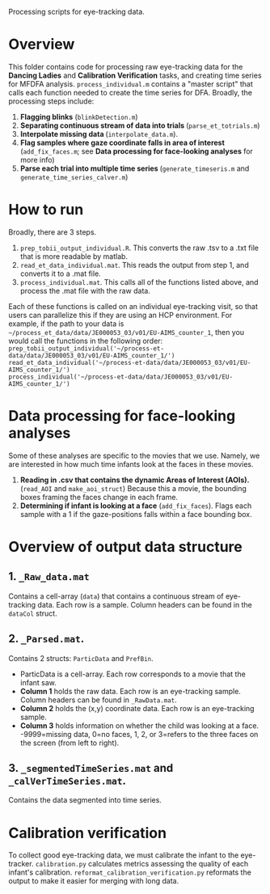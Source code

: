Processing scripts for eye-tracking data.
# Overview
This folder contains code for processing raw eye-tracking data for the **Dancing Ladies** and **Calibration Verification** tasks, and creating time series for MFDFA analysis. 
`process_individual.m` contains a "master script" that calls each function needed to create the time series for DFA.  Broadly, the processing steps include:  
1. <b>Flagging blinks</b> (`blinkDetection.m`)  
2. <b>Separating continuous stream of data into trials </b> (`parse_et_totrials.m`)  
3. <b>Interpolate missing data </b> (`interpolate_data.m`).  
4. <b>Flag samples where gaze coordinate falls in area of interest </b> (`add_fix_faces.m`; see **Data processing for face-looking analyses** for more info) 
5. <b> Parse each trial into multiple time series </b> (`generate_timeseris.m` and `generate_time_series_calver.m`)  

# How to run  
Broadly, there are 3 steps.  
1) `prep_tobii_output_individual.R`.  This converts the raw .tsv to a .txt file that is more readable by matlab.  
2) `read_et_data_individual.mat`. This reads the output from step 1, and converts it to a .mat file.  
3) `process_individual.mat`.  This calls all of the functions listed above, and process the .mat file with the raw data.  

Each of these functions is called on an individual eye-tracking visit, so that users can parallelize this if they are using an HCP environment. For example, if the path to your data is `~/process_et_data/data/JE000053_03/v01/EU-AIMS_counter_1`, then you would call the functions in the following order:  
`prep_tobii_output_individual('~/process-et-data/data/JE000053_03/v01/EU-AIMS_counter_1/')`  
`read_et_data_individual('~/process-et-data/data/JE000053_03/v01/EU-AIMS_counter_1/')`  
`process_individual('~/process-et-data/data/JE000053_03/v01/EU-AIMS_counter_1/')`   

# Data processing for face-looking analyses  
Some of these analyses are specific to the movies that we use. Namely, we are interested in how much time infants look at the faces in these movies.  
1. <b>Reading in .csv that contains the dynamic Areas of Interest (AOIs).</b> (`read_AOI` and `make_aoi_struct`) Because this a movie, the bounding boxes framing the faces change in each frame.  
2. <b>Determining if infant is looking at a face</b> (`add_fix_faces`). Flags each sample with a 1 if the gaze-positions falls within a face bounding box.

# Overview of output data structure  
## 1. `_Raw_data.mat`  
Contains a cell-array (`data`) that contains a continuous stream of eye-tracking data. Each row is a sample. Column headers can be found in the `dataCol` struct.  

## 2. `_Parsed.mat`.  
Contains 2 structs: `ParticData` and `PrefBin`.  
- ParticData is a cell-array. Each row corresponds to a movie that the infant saw.  
- <b>Column 1</b> holds the raw data. Each row is an eye-tracking sample. Column headers can be found in `_RawData.mat`.    
- <b>Column 2</b> holds the (x,y) coordinate data. Each row is an eye-tracking sample.   
- <b>Column 3</b> holds information on whether the child was looking at a face. -9999=missing data, 0=no faces, 1, 2, or 3=refers to the three faces on the screen (from left to right).  

## 3. `_segmentedTimeSeries.mat` and `_calVerTimeSeries.mat`.  
Contains the data segmented into time series.  

# Calibration verification  
To collect good eye-tracking data, we must calibrate the infant to the eye-tracker. `calibration.py` calculates metrics assessing the quality of each infant's calibration. `reformat_calibration_verification.py` reformats the output to make it easier for merging with long data.

